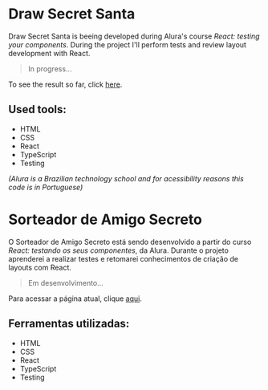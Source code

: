 # Draw Secret Santa

Draw Secret Santa is beeing developed during Alura's course *React: testing your components*. During the project I'll perform tests and review layout development with React.

> In progress...

To see the result so far, click [here](https://learning-react-typescript-testing-name-draw.vercel.app/).

## Used tools:

* HTML
* CSS
* React
* TypeScript
* Testing

*(Alura is a Brazilian technology school and for acessibility reasons this code is in Portuguese)*

#

# Sorteador de Amigo Secreto

O Sorteador de Amigo Secreto está sendo desenvolvido a partir do curso *React: testando os seus componentes*, da Alura. Durante o projeto aprenderei a realizar testes e retomarei conhecimentos de criação de layouts com React.

> Em desenvolvimento...

Para acessar a página atual, clique [aqui](https://learning-react-typescript-testing-name-draw.vercel.app/).

## Ferramentas utilizadas:

* HTML
* CSS
* React
* TypeScript
* Testing

